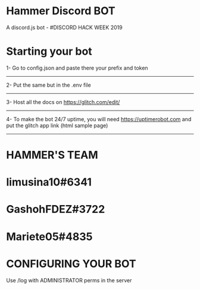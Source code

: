 # Hammer Discord BOT
A discord.js bot - #DISCORD HACK WEEK 2019

# Starting your bot
1- Go to config.json and paste there your prefix and token
________________
2- Put the same but in the .env file
________________
3- Host all the docs on https://glitch.com/edit/
________________
4- To make the bot 24/7 uptime, you will need https://uptimerobot.com and put the glitch app link (html sample page)
________________
# HAMMER'S TEAM
limusina10#6341
=========
GashohFDEZ#3722
=========
Mariete05#4835
=========
# CONFIGURING YOUR BOT
Use /log with ADMINISTRATOR perms in the server
